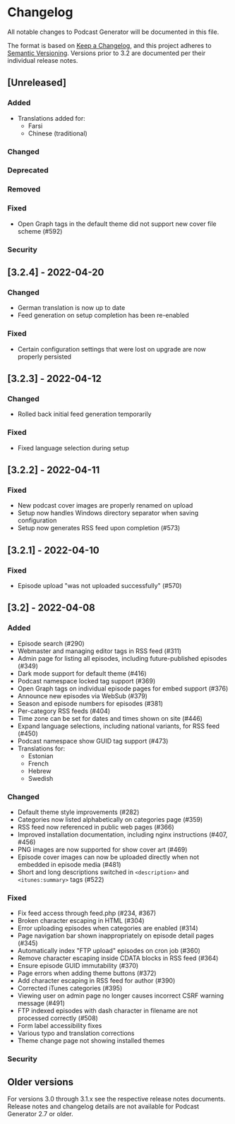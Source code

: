 # Changelog
<!-- markdownlint-configure-file {"MD024": { "allow_different_nesting": true }} -->

All notable changes to Podcast Generator will be documented in this file.

The format is based on [Keep a Changelog](https://keepachangelog.com/en/1.0.0/),
and this project adheres to [Semantic Versioning](https://semver.org/spec/v2.0.0.html).
Versions prior to 3.2 are documented per their individual release notes.

## [Unreleased]

### Added

* Translations added for:
  * Farsi
  * Chinese (traditional)

### Changed

### Deprecated

### Removed

### Fixed

* Open Graph tags in the default theme did not support new cover file scheme (#592)

### Security

## [3.2.4] - 2022-04-20

### Changed

* German translation is now up to date
* Feed generation on setup completion has been re-enabled

### Fixed

* Certain configuration settings that were lost on upgrade are now properly persisted

## [3.2.3] - 2022-04-12

### Changed

* Rolled back initial feed generation temporarily

### Fixed

* Fixed language selection during setup

## [3.2.2] - 2022-04-11

### Fixed

* New podcast cover images are properly renamed on upload
* Setup now handles Windows directory separator when saving configuration
* Setup now generates RSS feed upon completion (#573)

## [3.2.1] - 2022-04-10

### Fixed

* Episode upload "was not uploaded successfully" (#570)

## [3.2] - 2022-04-08

### Added

* Episode search (#290)
* Webmaster and managing editor tags in RSS feed (#311)
* Admin page for listing all episodes, including future-published episodes (#349)
* Dark mode support for default theme (#416)
* Podcast namespace locked tag support (#369)
* Open Graph tags on individual episode pages for embed support (#376)
* Announce new episodes via WebSub (#379)
* Season and episode numbers for episodes (#381)
* Per-category RSS feeds (#404)
* Time zone can be set for dates and times shown on site (#446)
* Expand language selections, including national variants, for RSS feed (#450)
* Podcast namespace show GUID tag support (#473)
* Translations for:
  * Estonian
  * French
  * Hebrew
  * Swedish

### Changed

* Default theme style improvements (#282)
* Categories now listed alphabetically on categories page (#359)
* RSS feed now referenced in public web pages (#366)
* Improved installation documentation, including nginx instructions (#407, #456)
* PNG images are now supported for show cover art (#469)
* Episode cover images can now be uploaded directly when not embedded in episode media (#481)
* Short and long descriptions switched in `<description>` and `<itunes:summary>` tags (#522)

### Fixed

* Fix feed access through feed.php (#234, #367)
* Broken character escaping in HTML (#304)
* Error uploading episodes when categories are enabled (#314)
* Page navigation bar shown inappropriately on episode detail pages (#345)
* Automatically index "FTP upload" episodes on cron job (#360)
* Remove character escaping inside CDATA blocks in RSS feed (#364)
* Ensure episode GUID immutability (#370)
* Page errors when adding theme buttons (#372)
* Add character escaping in RSS feed for author (#390)
* Corrected iTunes categories (#395)
* Viewing user on admin page no longer causes incorrect CSRF warning message (#491)
* FTP indexed episodes with dash character in filename are not processed correctly (#508)
* Form label accessibility fixes
* Various typo and translation corrections
* Theme change page not showing installed themes

### Security

## Older versions

For versions 3.0 through 3.1.x see the respective release notes documents.
Release notes and changelog details are not available for Podcast Generator 2.7
or older.
